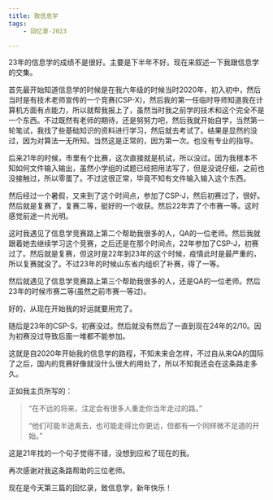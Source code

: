 ```yaml
---
title: 致信息学
tags:
    - 回忆录-2023

---
```


23年的信息学的成绩不是很好。主要是下半年不好。现在来叙述一下我跟信息学的交集。

首先最开始知道信息学的时候是在我六年级的时候当时2020年，初入初中，然后当时是有技术老师宣传的一个竞赛(CSP-X)，然后我的第一任临时导师知道我在计算机方面有点能力，所以就帮我报上了，虽然当时我之前学的技术和这个完全不是一个东西。不过既然有老师的期待，还是努努力吧，然后我就开始自学，当然第一轮笔试，我找了些基础知识的资料进行学习，然后就去考试了。结果是显然的没过，因为对算法一无所知。当然这是正常的，因为第一次。也没有专业的指导。

后来21年的时候，市里有个比赛，这次直接就是机试，所以没过。因为我根本不知如何文件输入输出，虽然小学组的试题已经把用法写了，但是没说仔细，之前也没接触过，所以零蛋了。不过这很正常，毕竟不知有文件输入输入这个东西。

然后经过一个暑假，又来到了这个时间点，参加了CSP-J，然后初赛过了，很好。然后就是复赛了，复赛二等，挺好的一个收获。然后22年弄了个市赛一等。这时感觉前途一片光明。

这时我遇见了信息学竞赛路上第二个帮助我很多的人，QA的一位老师。然后我就跟着她去继续学习这个竞赛，之后还是在那个时间点，22年参加了CSP-J，初赛过了。然后就是复赛，但这时是22年到23年的这个时候，疫情此时是最严重的，所以复赛就没了。不过23年的时候山东省内组织了补赛，得了一等。

然后就遇见了信息学竞赛路上第三个帮助我很多的人，还是QA的一位老师。然后23年的时候市赛二等(虽然之前市赛一等过)。

好的，从现在开始我的好运就要用完了。

随后是23年的CSP-S，初赛没过。然后就没有然后了一直到现在24年的2/10。因为初赛没过导致后面一堆都不能参加。

这就是自2020年开始我的信息学的路程，不知未来会怎样，不过自从来QA的国际了之后，国内的竞赛好像就没什么很大的用处了，所以不知我还会在这条路走多久。

正如我主页所写的：

> “在不远的将来，注定会有很多人重走你当年走过的路。”
>
> “他们可能半途离去，也可能走得比你更远，但都有一个同样微不足道的开始。”

这是21年找的一个句子觉得不错，没想到应和了现在的我。

再次感谢对我这条路帮助的三位老师。

现在是今天第三篇的回忆录，致信息学，新年快乐！